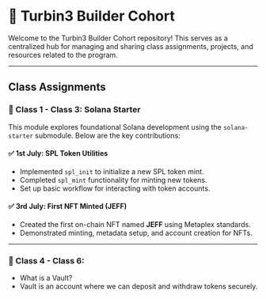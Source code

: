 # 🚀 Turbin3 Builder Cohort

Welcome to the Turbin3 Builder Cohort repository! This serves as a centralized hub for managing and sharing class assignments, projects, and resources related to the program.

---

## Class Assignments

### 🔹 Class 1 - Class 3: Solana Starter

This module explores foundational Solana development using the `solana-starter` submodule. Below are the key contributions:

#### ✅ 1st July: SPL Token Utilities
- Implemented `spl_init` to initialize a new SPL token mint.
- Completed `spl_mint` functionality for minting new tokens.
- Set up basic workflow for interacting with token accounts.

#### ✅ 3rd July: First NFT Minted (JEFF)
- Created the first on-chain NFT named **JEFF** using Metaplex standards.
- Demonstrated minting, metadata setup, and account creation for NFTs.

---

### 🔹 Class 4 - Class 6: 

- What is a Vault?
- Vault is an account where we can deposit and withdraw tokens securely.
